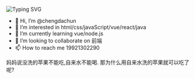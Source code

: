 ![Typing SVG](https://readme-typing-svg.herokuapp.com/?lines=嘻嘻ovo)
- 👋 Hi, I’m @chengdachun
- 👀 I’m interested in html/css/javaScript/vue/react/java
- 🌱 I’m currently learning vue/node.js
- 💞️ I’m looking to collaborate on 前端
- 📫 How to reach me 19921302290

妈妈说没洗的苹果不能吃,自来水不能喝.
那为什么用自来水洗的苹果就可以吃了呢?
<!---
chengdachun/chengdachun is a ✨ special ✨ repository because its `README.md` (this file) appears on your GitHub profile.
You can click the Preview link to take a look at your changes.
--->
